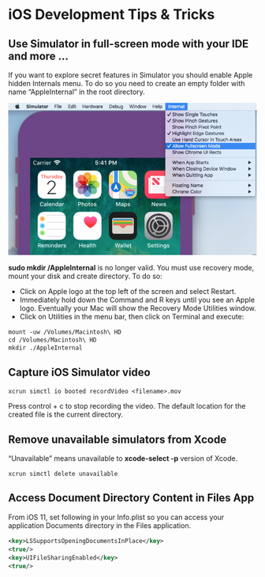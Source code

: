 # iOS Development Tips & Tricks

## Use Simulator in full-screen mode with your IDE and more ...
If you want to explore secret features in Simulator you should enable Apple hidden Internals menu. To do so you need to create an empty folder with name “AppleInternal” in the root directory.

![](Images/AppleInternal.png)

**sudo mkdir /AppleInternal** is no longer valid. You must use recovery mode, mount your disk and create directory. To do so:
- Click on Apple logo at the top left of the screen and select Restart.
- Immediately hold down the Command and R keys until you see an Apple logo. Eventually your Mac will show the Recovery Mode Utilities window.
- Click on Utilities in the menu bar, then click on Terminal and execute:
```shell
mount -uw /Volumes/Macintosh\ HD
cd /Volumes/Macintosh\ HD
mkdir ./AppleInternal
```

## Capture iOS Simulator video
```shell
xcrun simctl io booted recordVideo <filename>.mov
```
Press control + c to stop recording the video. The default location for the created file is the current directory.

## Remove unavailable simulators from Xcode
“Unavailable” means unavailable to **xcode-select -p** version of Xcode.
```shell
xcrun simctl delete unavailable
```
## Access Document Directory Content in Files App
From iOS 11, set following in your Info.plist so you can access your application Documents directory in the Files application.
```xml
<key>LSSupportsOpeningDocumentsInPlace</key>
<true/>
<key>UIFileSharingEnabled</key>
<true/>
```
